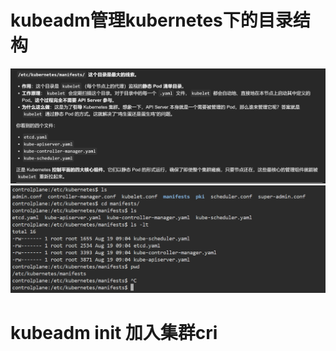 # kubeadm管理kubernetes下的目录结构
![alt text](README_Images/README/image.png)
![alt text](README_Images/README/image-1.png)


# kubeadm init 加入集群cri